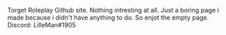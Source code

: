 Torget Roleplay Github site. Nothing intresting at all. Just a boring page i made because i didn't have anything to do. So enjot the empty page. 
Discord: LilleMan#1905
